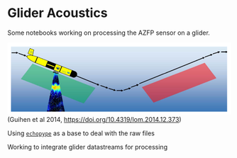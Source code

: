 # Glider Acoustics

Some notebooks working on processing the AZFP sensor on a glider. 

![Guihen2014](./schematic2.png)
(Guihen et al 2014,  https://doi.org/10.4319/lom.2014.12.373)

Using [`echopype`](https://github.com/OSOceanAcoustics/echopype) as a base to deal with the raw files

Working to integrate glider datastreams for processing

